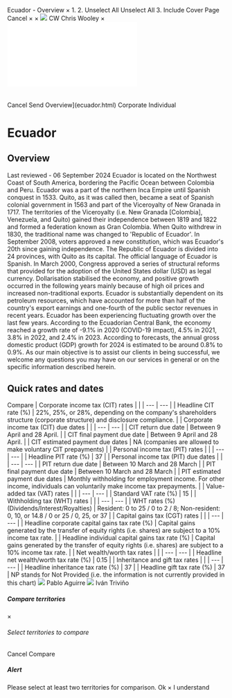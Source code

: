 Ecuador - Overview
×
1.
2.
Unselect All
Unselect All
3.
Include Cover Page
Cancel
×
×
![](-/media/world-wide-tax-summaries/attachments/global---chris-wooley.ashx%3Frev=ac5e5f3223b34096b1afc2a6009c7320&revision=ac5e5f32-23b3-4096-b1af-c2a6009c7320&hash=859B7ADC84DC2CBEC9760E9E6EE7DE6D0A8BFCDF)
CW
Chris Wooley
×
![](ecuador.html)
######
Cancel
Send
Overview](ecuador.html)
Corporate
Individual
# Ecuador
## Overview
Last reviewed - 06 September 2024
Ecuador is located on the Northwest Coast of South America, bordering the Pacific Ocean between Colombia and Peru.
Ecuador was a part of the northern Inca Empire until Spanish conquest in 1533. Quito, as it was called then, became a seat of Spanish colonial government in 1563 and part of the Viceroyalty of New Granada in 1717. The territories of the Viceroyalty (i.e. New Granada [Colombia], Venezuela, and Quito) gained their independence between 1819 and 1822 and formed a federation known as Gran Colombia. When Quito withdrew in 1830, the traditional name was changed to 'Republic of Ecuador'. In September 2008, voters approved a new constitution, which was Ecuador's 20th since gaining independence.
The Republic of Ecuador is divided into 24 provinces, with Quito as its capital. The official language of Ecuador is Spanish.
In March 2000, Congress approved a series of structural reforms that provided for the adoption of the United States dollar (USD) as legal currency. Dollarisation stabilised the economy, and positive growth occurred in the following years mainly because of high oil prices and increased non-traditional exports.
Ecuador is substantially dependent on its petroleum resources, which have accounted for more than half of the country's export earnings and one-fourth of the public sector revenues in recent years.
Ecuador has been experiencing fluctuating growth over the last few years. According to the Ecuadorian Central Bank, the economy reached a growth rate of -9.1% in 2020 (COVID-19 impact), 4.5% in 2021, 3.8% in 2022, and 2.4% in 2023. According to forecasts, the annual gross domestic product (GDP) growth for 2024 is estimated to be around 0.8% to 0.9%.
As our main objective is to assist our clients in being successful, we welcome any questions you may have on our services in general or on the specific information described herein.
## Quick rates and dates
Compare
| Corporate income tax (CIT) rates | |
| --- | --- |
| Headline CIT rate (%) | 22%, 25%, or 28%, depending on the company's shareholders structure (corporate structure) and disclosure compliance. |
| Corporate income tax (CIT) due dates | |
| --- | --- |
| CIT return due date | Between 9 April and 28 April. |
| CIT final payment due date | Between 9 April and 28 April. |
| CIT estimated payment due dates | NA (companies are allowed to make voluntary CIT prepayments) |
| Personal income tax (PIT) rates | |
| --- | --- |
| Headline PIT rate (%) | 37 |
| Personal income tax (PIT) due dates | |
| --- | --- |
| PIT return due date | Between 10 March and 28 March |
| PIT final payment due date | Between 10 March and 28 March |
| PIT estimated payment due dates | Monthly withholding for employment income.  For other income, individuals can voluntarily make income tax prepayments. |
| Value-added tax (VAT) rates | |
| --- | --- |
| Standard VAT rate (%) | 15 |
| Withholding tax (WHT) rates | |
| --- | --- |
| WHT rates (%) (Dividends/Interest/Royalties) | Resident: 0 to 25 / 0 to 2 / 8;  Non-resident: 0, 10, or 14.8 / 0 or 25 / 0, 25, or 37 |
| Capital gains tax (CGT) rates | |
| --- | --- |
| Headline corporate capital gains tax rate (%) | Capital gains generated by the transfer of equity rights (i.e. shares) are subject to a 10% income tax rate. |
| Headline individual capital gains tax rate (%) | Capital gains generated by the transfer of equity rights (i.e. shares) are subject to a 10% income tax rate. |
| Net wealth/worth tax rates | |
| --- | --- |
| Headline net wealth/worth tax rate (%) | 0.15 |
| Inheritance and gift tax rates | |
| --- | --- |
| Headline inheritance tax rate (%) | 37 |
| Headline gift tax rate (%) | 37 |
NP stands for Not Provided (i.e. the information is not currently provided in this chart)
![](-/media/world-wide-tax-summaries/attachments/ecuador---pablo-aguirre.ashx%3Frev=ead215c3e2d646c49bed465f3930bddd&revision=ead215c3-e2d6-46c4-9bed-465f3930bddd&hash=5D33F351E9CA8E1E0F7406D400836B5B0D5F0305)
Pablo Aguirre
![](-/media/world-wide-tax-summaries/ecuadorivan-dario-trivinofoto-itjpg20230901111730970.ashx%3Frev=da145a999c4642aa88727f983f185e8b&revision=da145a99-9c46-42aa-8872-7f983f185e8b&hash=FD728EDC72BB21E24A10CA23E36E88C399DFCB11)
Iván Triviño
##### Compare territories
×
###### Select territories to compare
#####
Cancel
Compare
##### Alert
Please select at least two territories for comparison.
Ok
×
I understand